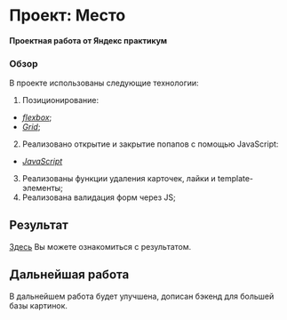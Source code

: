 # Проект: Место

#### **Проектная работа** от **Яндекс практикум**

### Обзор
В проекте использованы следующие технологии:
1) Позиционирование:
* [*flexbox*](https://developer.mozilla.org/ru/docs/Learn/CSS/CSS_layout/Flexbox);
* [*Grid*](https://developer.mozilla.org/ru/docs/Web/CSS/CSS_Grid_Layout/Basic_Concepts_of_Grid_Layout);
2) Реализовано открытие и закрытие попапов с помощью JavaScript: 
* [*JavaScript*](https://developer.mozilla.org/ru/docs/Web/JavaScript)
3) Реализованы функции удаления карточек, лайки и template-элементы;
4) Реализована валидация форм через JS;
## Результат
[Здесь](https://tanniria.github.io/mesto/) Вы можете ознакомиться с результатом.
## Дальнейшая работа
В дальнейшем работа будет улучшена, дописан бэкенд для большей базы картинок.
